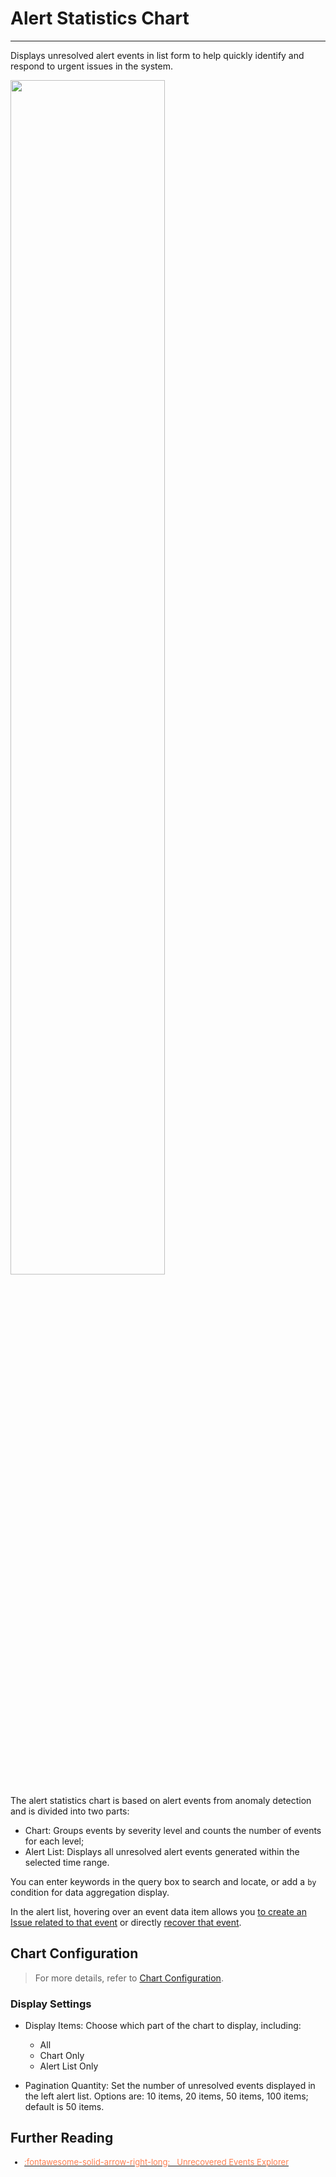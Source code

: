 # Alert Statistics Chart
---

Displays unresolved alert events in list form to help quickly identify and respond to urgent issues in the system.

<img src="../../img/warning.png" width="70%" >

The alert statistics chart is based on alert events from anomaly detection and is divided into two parts:

- Chart: Groups events by severity level and counts the number of events for each level;
- Alert List: Displays all unresolved alert events generated within the selected time range.

You can enter keywords in the query box to search and locate, or add a `by` condition for data aggregation display.


In the alert list, hovering over an event data item allows you [to create an Issue related to that event](../../events/event-explorer/unrecovered-events.md#issue) or directly [recover that event](../../events/event-explorer/unrecovered-events.md#recover).


## Chart Configuration

> For more details, refer to [Chart Configuration](./chart-config.md).

### Display Settings

- Display Items: Choose which part of the chart to display, including:

    - All
    - Chart Only
    - Alert List Only

- Pagination Quantity: Set the number of unresolved events displayed in the left alert list. Options are: 10 items, 20 items, 50 items, 100 items; default is 50 items.



## Further Reading

<font size=2>



<div class="grid cards" markdown>

- [<font color="coral"> :fontawesome-solid-arrow-right-long: &nbsp; Unrecovered Events Explorer</font>](../../events/event-explorer/unrecovered-events.md)

</div>



</font>